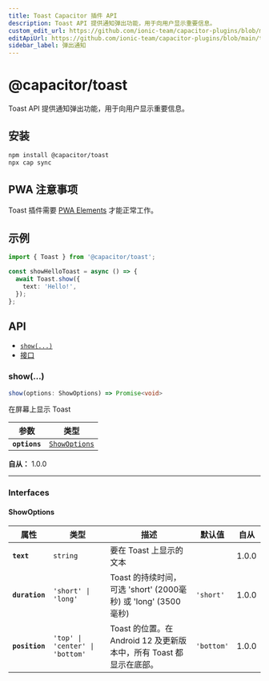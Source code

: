 ```yaml
---
title: Toast Capacitor 插件 API
description: Toast API 提供通知弹出功能，用于向用户显示重要信息。
custom_edit_url: https://github.com/ionic-team/capacitor-plugins/blob/main/toast/README.md
editApiUrl: https://github.com/ionic-team/capacitor-plugins/blob/main/toast/src/definitions.ts
sidebar_label: 弹出通知
---
```


# @capacitor/toast

Toast API 提供通知弹出功能，用于向用户显示重要信息。

## 安装

```bash
npm install @capacitor/toast
npx cap sync
```

## PWA 注意事项

Toast 插件需要 [PWA Elements](https://capacitorjs.com/docs/web/pwa-elements) 才能正常工作。

## 示例

```typescript
import { Toast } from '@capacitor/toast';

const showHelloToast = async () => {
  await Toast.show({
    text: 'Hello!',
  });
};
```

## API

<docgen-index>

- [`show(...)`](#show)
- [接口](#interfaces)

</docgen-index>

<docgen-api>
<!--Update the source file JSDoc comments and rerun docgen to update the docs below-->

### show(...)

```typescript
show(options: ShowOptions) => Promise<void>
```

在屏幕上显示 Toast

| 参数          | 类型                                                |
| ------------- | --------------------------------------------------- |
| **`options`** | <code><a href="#showoptions">ShowOptions</a></code> |

**自从：** 1.0.0

---

### Interfaces

#### ShowOptions

| 属性           | 类型                                       | 描述                                                                | 默认值                | 自从  |
| -------------- | ------------------------------------------ | ------------------------------------------------------------------- | --------------------- | ----- |
| **`text`**     | <code>string</code>                        | 要在 Toast 上显示的文本                                             |                       | 1.0.0 |
| **`duration`** | <code>'short' \| 'long'</code>             | Toast 的持续时间，可选 'short' (2000毫秒) 或 'long' (3500毫秒)      | <code>'short'</code>  | 1.0.0 |
| **`position`** | <code>'top' \| 'center' \| 'bottom'</code> | Toast 的位置。在 Android 12 及更新版本中，所有 Toast 都显示在底部。 | <code>'bottom'</code> | 1.0.0 |

</docgen-api>
